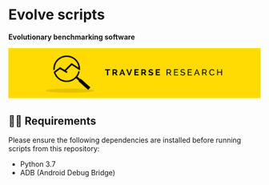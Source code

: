 # Evolve scripts

**Evolutionary benchmarking software**

[![Banner](./docs/images/banner.png)](https://traverseresearch.nl)

## 👷‍♀️ Requirements

Please ensure the following dependencies are installed before running scripts from this repository:

- Python 3.7
- ADB (Android Debug Bridge)
